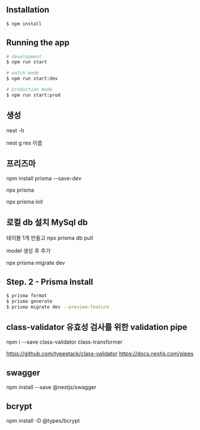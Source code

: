 ## Installation

```bash
$ npm install
```

## Running the app

```bash
# development
$ npm run start

# watch mode
$ npm run start:dev

# production mode
$ npm run start:prod
```

## 생성

nest -h

nest g res 이름

## 프리즈마

npm install prisma --save-dev

npx prisma

npx prisma init

## 로컬 db 설치 MySql db

테이블 1개 만들고
npx prisma db pull

model 생성 후 추가

npx prisma migrate dev

## Step. 2 - Prisma Install

```bash
$ prisma format
$ prisma generate
$ prisma migrate dev --preview-feature
```

## class-validator 유효성 검사를 위한 validation pipe

npm i --save class-validator class-transformer

https://github.com/typestack/class-validator
https://docs.nestjs.com/pipes

## swagger

npm install --save @nestjs/swagger

## bcrypt

npm install -D @types/bcrypt
